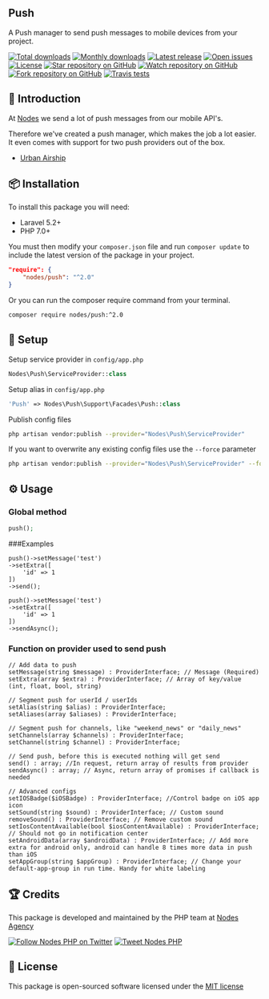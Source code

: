 ## Push

A Push manager to send push messages to mobile devices from your project.

[![Total downloads](https://img.shields.io/packagist/dt/nodes/push.svg)](https://packagist.org/packages/nodes/push)
[![Monthly downloads](https://img.shields.io/packagist/dm/nodes/push.svg)](https://packagist.org/packages/nodes/push)
[![Latest release](https://img.shields.io/packagist/v/nodes/push.svg)](https://packagist.org/packages/nodes/push)
[![Open issues](https://img.shields.io/github/issues/nodes-php/push.svg)](https://github.com/nodes-php/push/issues)
[![License](https://img.shields.io/packagist/l/nodes/push.svg)](https://packagist.org/packages/nodes/push)
[![Star repository on GitHub](https://img.shields.io/github/stars/nodes-php/push.svg?style=social&label=Star)](https://github.com/nodes-php/push/stargazers)
[![Watch repository on GitHub](https://img.shields.io/github/watchers/nodes-php/push.svg?style=social&label=Watch)](https://github.com/nodes-php/push/watchers)
[![Fork repository on GitHub](https://img.shields.io/github/forks/nodes-php/push.svg?style=social&label=Fork)](https://github.com/nodes-php/push/network)
[![Travis tests](https://img.shields.io/travis/nodes-php/push.svg)](https://travis-ci.org/nodes-php/push)

## 📝 Introduction

At [Nodes](http://nodesagency.com) we send a lot of push messages from our mobile API's.

Therefore we've created a push manager, which makes the job a lot easier. It even comes with support for two push providers out of the box.

- [Urban Airship](http://urbanairship.com)

## 📦 Installation

To install this package you will need:

* Laravel 5.2+
* PHP 7.0+


You must then modify your `composer.json` file and run `composer update` to include the latest version of the package in your project.

```json
"require": {
    "nodes/push": "^2.0"
}
```

Or you can run the composer require command from your terminal.

```bash
composer require nodes/push:^2.0
```

## 🔧 Setup

Setup service provider in `config/app.php`

```php
Nodes\Push\ServiceProvider::class
```

Setup alias in `config/app.php`

```php
'Push' => Nodes\Push\Support\Facades\Push::class
```

Publish config files

```bash
php artisan vendor:publish --provider="Nodes\Push\ServiceProvider"
```

If you want to overwrite any existing config files use the `--force` parameter

```bash
php artisan vendor:publish --provider="Nodes\Push\ServiceProvider" --force
```

## ⚙ Usage

### Global method

```php
push();
```

###Examples
```
push()->setMessage('test')
->setExtra([
    'id' => 1
])
->send();

push()->setMessage('test')
->setExtra([
    'id' => 1
])
->sendAsync();
```

### Function on provider used to send push
```
// Add data to push
setMessage(string $message) : ProviderInterface; // Message (Required)
setExtra(array $extra) : ProviderInterface; // Array of key/value (int, float, bool, string)

// Segment push for userId / userIds
setAlias(string $alias) : ProviderInterface;
setAliases(array $aliases) : ProviderInterface;

// Segment push for channels, like "weekend_news" or "daily_news"
setChannels(array $channels) : ProviderInterface;
setChannel(string $channel) : ProviderInterface;

// Send push, before this is executed nothing will get send
send() : array; //In request, return array of results from provider
sendAsync() : array; // Async, return array of promises if callback is needed

// Advanced configs
setIOSBadge($iOSBadge) : ProviderInterface; //Control badge on iOS app icon
setSound(string $sound) : ProviderInterface; // Custom sound
removeSound() : ProviderInterface; // Remove custom sound
setIosContentAvailable(bool $iosContentAvailable) : ProviderInterface; // Should not go in notification center
setAndroidData(array $androidData) : ProviderInterface; // Add more extra for android only, android can handle 8 times more data in push than iOS
setAppGroup(string $appGroup) : ProviderInterface; // Change your default-app-group in run time. Handy for white labeling
```

## 🏆 Credits

This package is developed and maintained by the PHP team at [Nodes Agency](http://nodesagency.com)

[![Follow Nodes PHP on Twitter](https://img.shields.io/twitter/follow/nodesphp.svg?style=social)](https://twitter.com/nodesphp) [![Tweet Nodes PHP](https://img.shields.io/twitter/url/http/nodesphp.svg?style=social)](https://twitter.com/nodesphp)

## 📄 License

This package is open-sourced software licensed under the [MIT license](http://opensource.org/licenses/MIT)